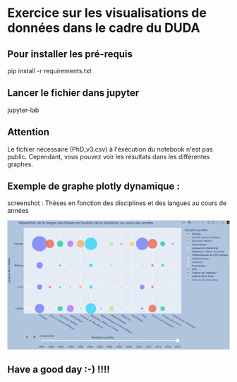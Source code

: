 # Exercice sur les visualisations de données dans le cadre du DUDA

## Pour installer les pré-requis

pip install -r requirements.txt

## Lancer le fichier  dans jupyter 
jupyter-lab

## Attention
Le fichier nécessaire (PhD_v3.csv) à l'éxécution du notebook n'est pas public.
Cependant, vous pouvez voir les résultats dans les différentes graphes.

## Exemple de graphe plotly dynamique :
screenshot : Thèses en fonction des disciplines et des langues au cours de années

![alt schema plotly dynamique](/img/repartition_theses_fct_disciplines_langues_annees.png "Theses en fonction des disciplines et des langues au cours de années")

## Have a good day :-) !!!!

